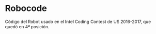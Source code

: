 # Robocode

Código del Robot usado en el Intel Coding Contest de US 2016-2017, que quedó en 4ª posición.
